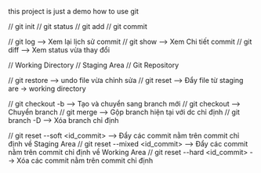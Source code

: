 this project is just a demo how to use git

// git init
// git status
// git add
// git commit

// git log  --> Xem lại lịch sử commit
// git show --> Xem Chi tiết commit
// git diff --> Xem status vừa thay đổi

// Working Directory
// Staging Area
// Git Repository

// git restore <file> --> undo file vừa chỉnh sửa
// git reset <file> --> Đẩy file từ staging are -> working directory

// git checkout -b <branch> --> Tạo và chuyển sang branch mới
// git checkout <branch> --> Chuyển branch
// git merge <branch> --> Gộp branch hiện tại với <branch> dc chỉ định
// git branch -D <branch> --> Xóa branch chỉ định

// git reset --soft <id_commit> --> Đẩy các commit nằm trên commit chỉ định về Staging Area
// git reset --mixed <id_commit> --> Đẩy các commit nằm trên commit chỉ định về Working Area
// git reset --hard <id_commit> --> Xóa các commit nằm trên commit chỉ định